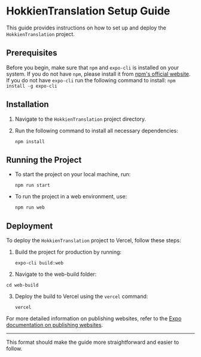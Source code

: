 # HokkienTranslation Setup Guide

This guide provides instructions on how to set up and deploy the `HokkienTranslation` project.

## Prerequisites

Before you begin, make sure that `npm` and `expo-cli` is installed on your system. If you do not have `npm`, please install it from [npm's official website](https://www.npmjs.com/get-npm).
If you do not have `expo-cli` run the following command to install:
    ```
    npm install -g expo-cli
    ```

## Installation

1. Navigate to the `HokkienTranslation` project directory.
2. Run the following command to install all necessary dependencies:

   ```
   npm install
   ```

## Running the Project

- To start the project on your local machine, run:

  ```
  npm run start
  ```

- To run the project in a web environment, use:

  ```
  npm run web
  ```

## Deployment

To deploy the `HokkienTranslation` project to Vercel, follow these steps:

1. Build the project for production by running:

   ```
   expo-cli build:web
   ```
   
2. Navigate to the web-build folder:
   
  ```
  cd web-build
  ```

3. Deploy the build to Vercel using the `vercel` command:

   ```
   vercel
   ```

For more detailed information on publishing websites, refer to the [Expo documentation on publishing websites](https://docs.expo.dev/distribution/publishing-websites/).

--- 

This format should make the guide more straightforward and easier to follow.

